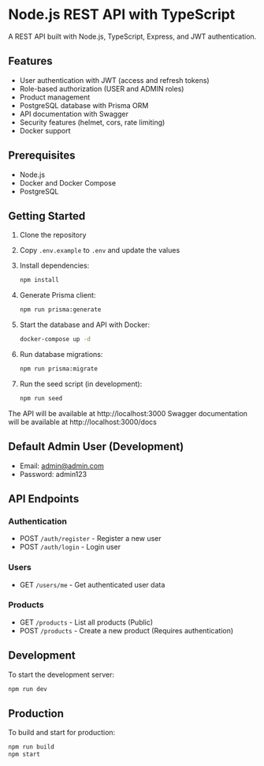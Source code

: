 # Node.js REST API with TypeScript

A REST API built with Node.js, TypeScript, Express, and JWT authentication.

## Features

- User authentication with JWT (access and refresh tokens)
- Role-based authorization (USER and ADMIN roles)
- Product management
- PostgreSQL database with Prisma ORM
- API documentation with Swagger
- Security features (helmet, cors, rate limiting)
- Docker support

## Prerequisites

- Node.js
- Docker and Docker Compose
- PostgreSQL

## Getting Started

1. Clone the repository
2. Copy `.env.example` to `.env` and update the values
3. Install dependencies:
   ```bash
   npm install
   ```

4. Generate Prisma client:
   ```bash
   npm run prisma:generate
   ```

5. Start the database and API with Docker:
   ```bash
   docker-compose up -d
   ```

6. Run database migrations:
   ```bash
   npm run prisma:migrate
   ```

7. Run the seed script (in development):
   ```bash
   npm run seed
   ```

The API will be available at http://localhost:3000
Swagger documentation will be available at http://localhost:3000/docs

## Default Admin User (Development)

- Email: admin@admin.com
- Password: admin123

## API Endpoints

### Authentication
- POST `/auth/register` - Register a new user
- POST `/auth/login` - Login user

### Users
- GET `/users/me` - Get authenticated user data

### Products
- GET `/products` - List all products (Public)
- POST `/products` - Create a new product (Requires authentication)

## Development

To start the development server:
```bash
npm run dev
```

## Production

To build and start for production:
```bash
npm run build
npm start
```
